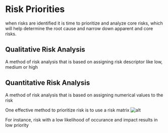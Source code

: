 # Risk Priorities
when risks are identified it is time to prioritize and analyze core risks, which will help determine the root cause and narrow down apparent and core risks.

## Qualitative Risk Analysis
A method of risk analysis that is based on assigning risk descriptor like low, medium or high 

## Quantitative Risk Analysis
A method of risk analysis that is based on assigning numerical values to the risk

One effective method to prioritize risk is to use a risk matrix
![alt](../Assets/EDU-ELCC-70063-techart-risk_management-v01.svg)

For instance, risk with a low likelihood of occurance and impact results in low priority
